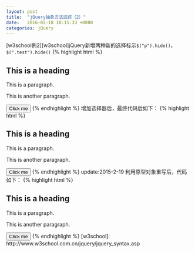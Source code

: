 ```yaml
---
layout: post
title:  "jQuery抽象方法追踪（2）"
date:   2016-02-18 18:15:33 +0800
categories: jQuery
---
```

[w3school例2][w3school]jQuery新增两种新的选择标示`$("p").hide()`，`$(".test").hide()`
{% highlight html %}
<html>
<head>
<script type="text/javascript">
$(document).ready(function(){
  $("button").click(function(){
    $("#test").hide();
    $(".foo").hide();
  });
});
function $(selector) {
	return new makeQ(selector);
	function makeQ(selector) {
		if(typeof selector === "string") {
			var nodes = document.getElementsByTagName(selector);
			for(var i=0; i< nodes.length; i++) {
				this[i] = nodes[i];
			}
			this.click = function(callback) {
				for(var i in this) {
					//初始版本不严谨，应该处理key是数字字符串的属性
					if(!isNaN(i)) {
				    	this[i].onclick = callback;
				    }
				}
			}
			//都是批量设置DOM对象属性，应该可以进一步抽象
			this.hide = function() {
				for(var i in this) {
					if(!isNaN(i)) {
						this[i].style.display = "none";
					}   
				}				
			}			
		} else {
			this[0] = selector;
			this.ready = function(callback) {
				this[0].addEventListener('DOMContentLoaded', callback);
			}
			this.hide = function() {
				this[0].style.display = "none";
			}
		}
	}
}
</script>
</head>
<body>
<h2 class="foo">This is a heading</h2>
<p class="foo">This is a paragraph.</p>
<p id="test">This is another paragraph.</p>
<button type="button">Click me</button>
</body>
</html>
{% endhighlight %}
增加选择器后，最终代码后如下：
{% highlight html %}
<html>
<head>
<script type="text/javascript">
$(document).ready(function(){
  $("button").click(function(){
    $("#test").hide();
    $(".foo").hide();
  });
});
function $(selector) {
	return new makeQ(selector);
	function makeQ(selector) {
		var nodes = {};
		//应该写个匹配css选择器的正则
		if(typeof selector === "string") {
			if(selector[0] === "#") {
				this[0] = document.getElementById(selector.substr(1));
			} else if(selector[0] === ".") {
				nodes = document.getElementsByClassName(selector.substr(1));
			} else {
				nodes = document.getElementsByTagName(selector);			
			}
			for(var i=0; i< nodes.length; i++) {
				this[i] = nodes[i];
			}
			this.click = function(callback) {
				for(var i in this) {
					//初始版本不严谨，应该处理key是数字字符串的属性
					if(!isNaN(i)) {
				    	this[i].onclick = callback;
				    }
				}
			}
			//都是批量设置DOM对象属性，应该可以进一步抽象
			this.hide = function() {
				for(var i in this) {
					if(!isNaN(i)) {
						this[i].style.display = "none";
					}   
				}				
			}			
		} else {
			this[0] = selector;
			this.ready = function(callback) {
				this[0].addEventListener('DOMContentLoaded', callback);
			}
			this.hide = function() {
				this[0].style.display = "none";
			}
		}
	}
}
</script>
</head>
<body>
<h2 class="foo">This is a heading</h2>
<p class="foo">This is a paragraph.</p>
<p id="test">This is another paragraph.</p>
<button type="button">Click me</button>
</body>
</html>
{% endhighlight %}
update:2015-2-19
利用原型对象重写后，代码如下：
{% highlight html %}
<html>
<head>
<script type="text/javascript">
$(document).ready(function(){
  $("button").click(function(){
    $("#test").hide();
    $(".foo").hide();
  });
});
function $(selector) {
	function makeQ(selector) {
		var nodes = {};
		//应该写个匹配css选择器的正则
		if(typeof selector === "string") {
			if(selector[0] === "#") {
				this[0] = document.getElementById(selector.substr(1));
			} else if(selector[0] === ".") {
				nodes = document.getElementsByClassName(selector.substr(1));
			} else {
				nodes = document.getElementsByTagName(selector);			
			}
			for(var i=0; i< nodes.length; i++) {
				this[i] = nodes[i];
			}			
		} else if(selector === document){
			this[0] = selector;
			this.ready = function(callback) {
				this[0].addEventListener('DOMContentLoaded', callback);
			}
		} else {
			this[0] = selector;			
		}
	}
	makeQ.prototype = {
		click:function(callback) {
				for(var i in this) {
					//初始版本不严谨，应该处理key是数字字符串的属性
					if(!isNaN(i)) {
				    	this[i].onclick = callback;
				    }
				}
			},
		hide:function() {
				for(var i in this) {
					if(!isNaN(i)) {
						this[i].style.display = "none";
					}   
				}				
			}
	}
	return new makeQ(selector);
}
</script>
</head>
<body>
<h2 class="foo">This is a heading</h2>
<p class="foo">This is a paragraph.</p>
<p id="test">This is another paragraph.</p>
<button type="button">Click me</button>
</body>
</html>
{% endhighlight %}
[w3school]: http://www.w3school.com.cn/jquery/jquery_syntax.asp